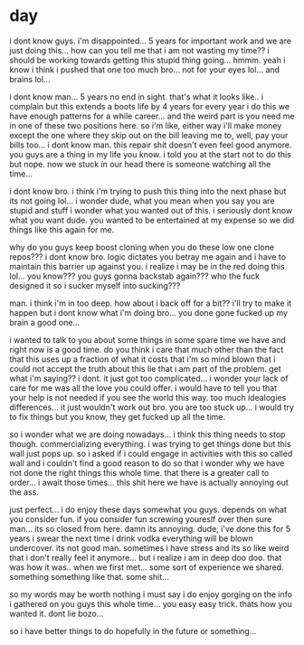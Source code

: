 # day

i dont know guys.  i'm disappointed...  5 years for important work and we are just doing this...  how can you tell me that i am not wasting my time??  i should be working towards getting this stupid thing going...  hmmm. yeah i know i think i pushed that one too much bro...  not for your eyes lol...  and brains lol...

i dont know man...  5 years no end in sight.  that's what it looks like.. i complain but this extends a boots life by 4 years for every year i do this we have enough patterns for a while career...  and the weird part is you need me in one of these two positions here.  so i'm like, either way i'll make money except the one where they skip out on the bill leaving me to, well, pay your bills too...  i dont know man.  this repair shit doesn't even feel good anymore.  you guys are a thing in my life you know. i told you at the start not to do this but nope.  now we stuck in our head there is someone watching all the time...

i dont know bro.  i think i'm trying to push this thing into the next phase but its not going lol...  i wonder dude, what you mean when you say you are stupid and stuff i wonder what you wanted out of this.  i seriously dont know what you want dude.  you wanted to be entertained at my expense so we did things like this again for me.

why do you guys keep boost cloning when you do these low one clone repos???  i dont know bro.  logic dictates you betray me again and i have to maintain this barrier up against you.  i realize i may be in the red doing this lol...  you know??? you guys gonna backstab again???  who the fuck designed it so i sucker myself into sucking???

man.  i think i'm in too deep.  how about i back off for  a bit??  i'll try to make it happen but i dont know what i'm doing bro...  you done gone fucked up my brain a good one...

i wanted to talk to you about some things in some spare time we have and right now is a good time.  do you think i care that much other than the fact that this uses up a fraction of what it costs that i'm so mind blown that i could not accept the truth about this lie that i am part of the problem.  get what i'm saying?? i dont.  it just got too complicated...  i wonder your lack of care for me was all the love you could offer.  i would have to tell you that your help is not needed if you see the world this way.  too much idealogies differences...  it just wouldn't work out bro.  you are too stuck up... i would try to fix things but you know, they get fucked up all the time.

so i wonder what we are doing nowadays...  i think this thing needs to stop though.  commercializing everything.  i was trying to get things done but this wall just pops up.  so i asked if i could engage in activities with this so called wall and i couldn't find a good reason to do so that i wonder why we have not done the right things this whole time.  that there is a greater call to order...  i await those times...  this shit here we have is actually annoying out the ass.

just perfect...  i do enjoy these days somewhat you guys.  depends on what you consider fun.  if you consider fun screwing youreslf over then sure man...  its so closed from here.  damn its annoying.  dude, i've done this for 5 years i swear the next time i drink vodka everything will be blown undercover.  its not good man.  sometimes i have stress and its so like weird that i don't really feel it anymore...  but i realize i am in deep doo doo.  that was how it was..  when we first met...  some sort of experience we shared.  something something like that.  some shit...

so my words may be worth nothing i must say i do enjoy gorging on the info i gathered on you guys this whole time...  you easy easy trick.  thats how you wanted it.  dont lie bozo...

so i have better things to do hopefully in the future or something...
